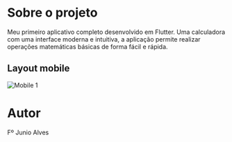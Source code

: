 # Sobre o projeto

Meu primeiro aplicativo completo desenvolvido em Flutter. Uma calculadora com uma interface moderna e intuitiva, a aplicação permite realizar operações matemáticas básicas de forma fácil e rápida.

## Layout mobile
![Mobile 1](https://github.com/Junio-Alves/assets/blob/main/calculadora%20(2).gif)

# Autor

Fº Junio Alves
